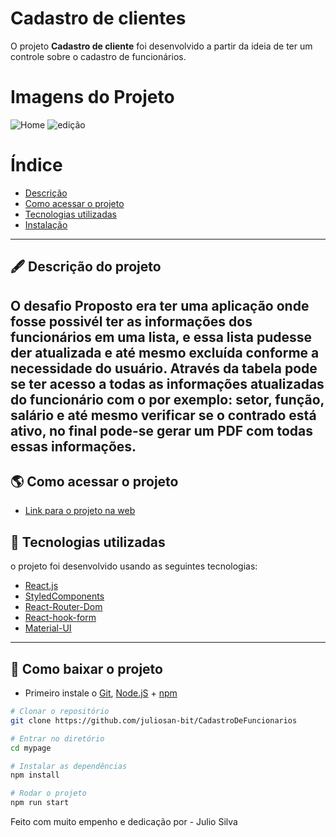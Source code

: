 # Cadastro de clientes

O projeto **Cadastro de cliente** foi desenvolvido a partir da ideia de ter um controle sobre o cadastro de funcionários.

# Imagens do Projeto
![Home](https://user-images.githubusercontent.com/69260762/217066984-b4424340-3880-4c99-9ba4-61b914779fe3.png)
![edição](https://user-images.githubusercontent.com/69260762/217067017-cacd45dc-3bc6-4556-8c50-b36867e7c604.png)


# Índice

- [Descrição](#-descrição-do-projeto)
- [Como acessar o projeto](#-como-acessar-o-projeto)
- [Tecnologias utilizadas](#-tecnologias-utilizadas)
- [Instalação](#-como-baixar-o-projeto)

---

## 🖋 Descrição do projeto

## O desafio Proposto era ter uma aplicação onde fosse possivél ter as informações dos funcionários em uma lista, e essa lista pudesse der atualizada e até mesmo excluída conforme a necessidade do usuário. Através da tabela pode se ter acesso a todas as informações atualizadas do funcionário com o por exemplo: setor, função, salário e até mesmo verificar se o contrado está ativo, no final pode-se gerar um PDF com todas essas informações.

## 🌎 Como acessar o projeto

- [Link para o projeto na web](cadastrodeclientev2.surge.sh)

## 🚀 Tecnologias utilizadas

o projeto foi desenvolvido usando as seguintes tecnologias:

- [React.js](https://pt-br.reactjs.org/docs/getting-started.html)
- [StyledComponents](https://styled-components.com/docs)
- [React-Router-Dom](https://v5.reactrouter.com/web/guides/quick-start)
- [React-hook-form](https://react-hook-form.com/)
- [Material-UI](https://mui.com/versions/)

---

## 💾 Como baixar o projeto

- Primeiro instale o [Git](https://git-scm.com/), [Node.jS](https://nodejs.org/pt-br/download/) + [npm](https://www.npmjs.com/get-npm)

```bash
# Clonar o repositório
git clone https://github.com/juliosan-bit/CadastroDeFuncionarios

# Entrar no diretório
cd mypage

# Instalar as dependências
npm install

# Rodar o projeto
npm run start
```

Feito com muito empenho e dedicação por - Julio Silva
